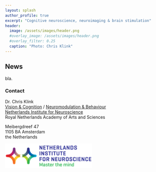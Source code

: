 ```yaml
---
layout: splash
author_profile: true
excerpt: "Cognitive neuroscience, neuroimaging & brain stimulation"      
header:
  image: /assets/images/header.png
  #overlay_image: /assets/images/header.png
  #overlay_filter: 0.25 
  caption: "Photo: Chris Klink"
---
```


## News     
bla.

### Contact   
Dr. Chris Klink     
[Vision & Cognition](https://nin.nl/research/researchgroups/roelfsema-group/) / [Neuromodulation & Behaviour](https://nin.nl/research/researchgroups/willuhn-group/)       
[Netherlands Institute for Neuroscience](http://www.nin.knaw.nl/)      
Royal Netherlands Academy of Arts and Sciences      

Meibergdreef 47       
1105 BA Amsterdam      
the Netherlands      

<a href="https://nin.nl/"><img alt="NIN" src="/assets/images/NIN.png" height="80" align="left"></a> 

<!--
<table style="width:100%">
  <tr>
    <th align="left">Contact</th>
    <th></th>
    <th></th>
  </tr>
  <tr>
    <td>Dr. Chris Klink<br>
        <a href="https://nin.nl/research/researchgroups/roelfsema-group/">Vision & Cognition</a><br>
        <a href="https://nin.nl/research/researchgroups/willuhn-group/">Neuromodulation & Behaviour</a><br>
        <a href="http://www.nin.knaw.nl/">Netherlands Institute for Neuroscience</a><br>
        Royal Netherlands Academy of Arts and Sciences</td> 
    <td></td>
    <td><a href="https://nin.nl/"><img alt="NIN" src="/assets/images/NIN.png" height="80" align="right"></a> </td>
  </tr>
  <tr>
    <td>Meibergdreef 47<br>       
        1105 BA Amsterdam<br>      
        the Netherlands</td> 
    <td></td>
    <td></td>
  </tr>
</table>
-->
